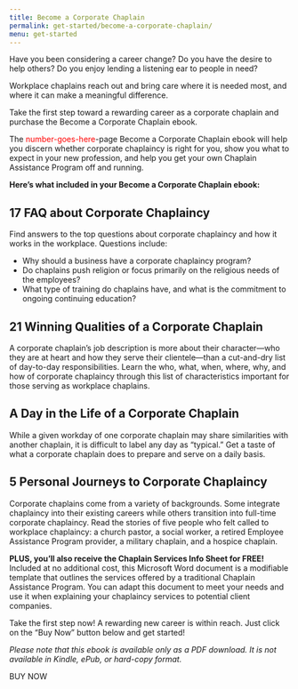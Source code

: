 ```yaml
---
title: Become a Corporate Chaplain
permalink: get-started/become-a-corporate-chaplain/
menu: get-started
---
```

Have you been considering a career change? Do you have the desire to help others? Do you enjoy lending a listening ear to people in need?

Workplace chaplains reach out and bring care where it is needed most, and where it can make a meaningful difference.

Take the first step toward a rewarding career as a corporate chaplain and purchase the Become a Corporate Chaplain ebook.

The <span style="color:red">number-goes-here</span>-page Become a Corporate Chaplain ebook will help you discern whether corporate chaplaincy is right for you, show you what to expect in your new profession, and help you get your own Chaplain Assistance Program off and running.

**Here’s what included in your Become a Corporate Chaplain ebook:**

## 17 FAQ about Corporate Chaplaincy
Find answers to the top questions about corporate chaplaincy and how it works in the workplace. Questions include:
*   Why should a business have a corporate chaplaincy program?
*   Do chaplains push religion or focus primarily on the religious needs of the employees?
*   What type of training do chaplains have, and what is the commitment to ongoing continuing education?

## 21 Winning Qualities of a Corporate Chaplain
A corporate chaplain’s job description is more about their character—who they are at heart and how they serve their clientele—than a cut-and-dry list of day-to-day responsibilities. Learn the who, what, when, where, why, and how of corporate chaplaincy through this list of characteristics important for those serving as workplace chaplains.

## A Day in the Life of a Corporate Chaplain
While a given workday of one corporate chaplain may share similarities with another chaplain, it is difficult to label any day as “typical.” Get a taste of what a corporate chaplain does to prepare and serve on a daily basis.

## 5 Personal Journeys to Corporate Chaplaincy
Corporate chaplains come from a variety of backgrounds. Some integrate chaplaincy into their existing careers while others transition into full-time corporate chaplaincy. Read the stories of five people who felt called to workplace chaplaincy: a church pastor, a social worker, a retired Employee Assistance Program provider, a military chaplain, and a hospice chaplain.

**PLUS, you’ll also receive the Chaplain Services Info Sheet for FREE!**
Included at no additional cost, this Microsoft Word document is a modifiable template that outlines the services offered by a traditional Chaplain Assistance Program. You can adapt this document to meet your needs and use it when explaining your chaplaincy services to potential client companies.

Take the first step now!
A rewarding new career is within reach. Just click on the “Buy Now” button below and get started!

*Please note that this ebook is available only as a PDF download. It is not available in Kindle, ePub, or hard-copy format.*

BUY NOW
